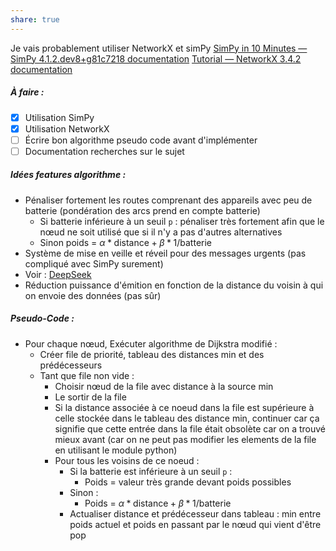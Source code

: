 ```yaml
---
share: true
---
```

Je vais probablement utiliser NetworkX et simPy
[SimPy in 10 Minutes — SimPy 4.1.2.dev8+g81c7218 documentation](https://simpy.readthedocs.io/en/latest/simpy_intro/index.html)
[Tutorial — NetworkX 3.4.2 documentation](https://networkx.org/documentation/stable/tutorial.html)
##### À faire :
- [x] Utilisation SimPy
- [x] Utilisation NetworkX
- [ ] Écrire bon algorithme pseudo code avant d'implémenter
- [ ] Documentation recherches sur le sujet

##### Idées features algorithme : 
- Pénaliser fortement les routes comprenant des appareils avec peu de batterie (pondération des arcs prend en compte batterie)
	- Si batterie inférieure à un seuil `p` : pénaliser très fortement afin que le nœud ne soit utilisé que si il n'y a pas d'autres alternatives
	- Sinon poids = $\alpha*\text{distance} + \beta*1/\text{batterie}$ 
- Système de mise en veille et réveil pour des messages urgents (pas compliqué avec SimPy surement)
- Voir : [DeepSeek](https://chat.deepseek.com/a/chat/s/4e2a9815-fd19-4653-b3c2-a087f881b637)
- Réduction puissance d'émition en fonction de la distance du voisin à qui on envoie des données (pas sûr)


##### Pseudo-Code :
- Pour chaque nœud, Exécuter algorithme de Dijkstra modifié :
	- Créer file de priorité, tableau des distances min et des prédécesseurs
	- Tant que file non vide :
		- Choisir nœud de la file avec distance à la source min
		- Le sortir de la file
		- Si la distance associée à ce noeud dans la file est supérieure à celle stockée dans le tableau des distance min, continuer car ça signifie que cette entrée dans la file était obsolète car on a trouvé mieux avant (car on ne peut pas modifier les elements de la file en utilisant le module python)
		- Pour tous les voisins de ce noeud : 
			- Si la batterie est inférieure à un seuil `p` : 
				- Poids = valeur très grande devant poids possibles
			- Sinon :
				- Poids = $\alpha*\text{distance} + \beta*1/\text{batterie}$ 
			- Actualiser distance et prédécesseur dans tableau : min entre poids actuel et poids en passant par le nœud qui vient d'être pop


